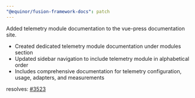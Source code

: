 ```yaml
---
"@equinor/fusion-framework-docs": patch
---
```


Added telemetry module documentation to the vue-press documentation site.

- Created dedicated telemetry module documentation under modules section
- Updated sidebar navigation to include telemetry module in alphabetical order
- Includes comprehensive documentation for telemetry configuration, usage, adapters, and measurements

resolves: [#3523](https://github.com/equinor/fusion-framework/issues/3523)

